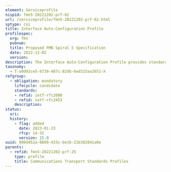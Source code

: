 ```yaml
---
element: Serviceprofile
nispid: fmn5-20221202-prf-62
url: /serviceprofile/fmn5-20221202-prf-62.html
sptype: coi
title: Interface Auto-Configuration Profile
profilespec:
  org: fmn
  pubnum: 
  title: Proposed FMN Spiral 5 Specification
  date: 2022-12-02
  version: 
description: The Interface Auto-Configuration Profile provides standards and guidance for support of the Routing Information Protocol (RIPv2 and RIPng) to expand the amount of useful information carried in RIP messages for the exploitation of auto-configurations over NIP-G and PCN-compliant interfaces, and for the inclusion of a measure of control.
taxonomy:
  - T-a0d92ce5-6739-407c-82db-6ed315aa3651-X
refgroup:
  - obligation: mandatory
    lifecycle: candidate
    standards: 
    - refid: ietf-rfc2080
    - refid: ietf-rfc2453
    description: 
status:
  uri: 
  history: 
    - flag: added
      date: 2023-01-23
      rfcp: 14-32
      version: 15.0
uuid: 900d452a-8809-433c-be16-21b382841a0e
parents:
  - refid: fmn5-20221202-prf-25
    type: profile
    title: Communications Transport Standards Profiles
---
```

